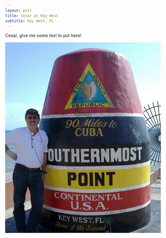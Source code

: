 ```yaml
---
layout: post
title: Cesar at Key West
subtitle: Key West, FL
---
```


Cesar, give me some text to put here!

![Cesar at Key West](/img/blog/cesar-cabrera-key-west.jpg)
